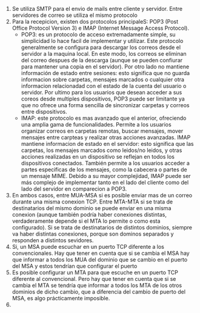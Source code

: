 1) Se utiliza SMTP para el envio de mails entre cliente y servidor. Entre servidores de correo se utiliza el mismo protocolo
2) Para la recepicion, existen dos protocolos principaleS: POP3 (Post Office Protocol Version 3) e IMAP (Internet Message Access Protocol).
	- POP3: es un protocolo de acceso extremadamente simple, su simplicidad lo hace facil de implementar y utilizar. Este protocolo generalmente se configura para descargar los correos desde el servidor a la maquina local. En este modo, los correos se eliminan del correo despues de la descarga (aunque se pueden confiurar para mantener una copia en el servidor). Por otro lado no mantiene información de estado entre sesiones: esto significa que no guarda informacion sobre carpetas, mensajes marcados o cualquier otra informacion relacionadad con el estado de la cuenta del usuario o servidor. Por ultimo para los usuarios que desean acceder a sus coreos desde multiples dispositivos, POP3 puede ser limitante ya que no ofrece una forma sencilla de sincronizar carpetas y correos entre dispositivos.
	- IMAP: este protocolo es mas avanzado que el anterior, ofreciendo una amplia gama de funcionalidades. Permite a los usuarios organizar correos en carpetas remotas, buscar mensajes, mover mensajes entre carpteas y realizar otras acciones avanzadas. IMAP mantiene informacion de estado en el servidor: esto significa que las carpetas, los mensajes marcados como leidos/no leidos, y otras acciones realizadas en un dispositivo se reflejan en todos los dispositivos conectados. También permite a los usuarios acceder a partes especificas de los mensajes, como la cabecera o partes de un mensaje MIME. Debido a su mayor complejidad, IMAP puede ser más complejo de implementar tanto en el lado del cliente como del lado del servidor en comparecion a POP3.
3) En ambos casos, entre MUA-MSA si es posible enviar mas de un correo durante una misma conexion TCP. Entre MTA-MTA si se trata de destinatarios del mismo dominio se puede enviar en una misma conexion (aunque también podría haber conexiones distintas, verdaderamente depende si el MTA lo permite o como esta configurado). Si se trata de destinatarios de distintos dominios, siempre va haber distintas conexiones, porque son dominos separados y responden a distintos sevidores.
4) Si, un MSA puede escuchar en un puerto TCP diferente a los convencionales. Hay que tener en cuenta que si se cambia el MSA hay que informar a todos los MUA del dominio que se cambio en el puerto del MSA y estos tendrían que configurar el puerto
5) Es posible configurar un MTA para que escuche en un puerto TCP diferente al convencional. Pero hay que tener en cuenta que si se cambia el MTA se tendría que informar a todos los MTA de los otros dominios de dicho cambio, que a diferencia del cambio de puerto del MSA, es algo prácticamente imposible.
6) 